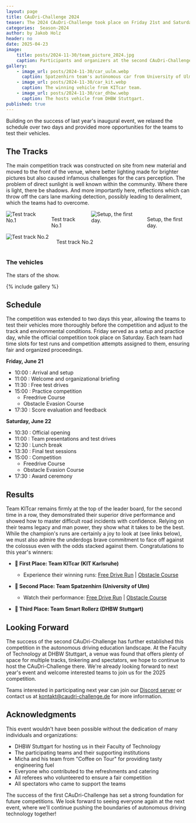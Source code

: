 ```yaml
---
layout: page
title: CAuDri-Challenge 2024
teaser: The 2024 CAuDri-Challenge took place on Friday 21st and Saturday 22nd of July, featuring three teams from southern Germany, KITCar from Karlsruhe, Spatzenhirn from Ulm, and the home team Smart Rollerz from Stuttgart.
categories:  Season-2024
author: by Jakob Holz
header: no
date: 2025-04-23
image:
    title: posts/2024-11-30/team_picture_2024.jpg
    caption: Participants and organizers at the second CAuDri-Challenge at DHBW Stuttgart
gallery:
    - image_url: posts/2024-11-30/car_uulm.webp
      caption: Spatzenhirn team's autonomous car from University of Ulm.
    - image_url: posts/2024-11-30/car_kit.webp
      caption: The winning vehicle from KITcar team.
    - image_url: posts/2024-11-30/car_dhbw.webp
      caption: The hosts vehicle from DHBW Stuttgart.
published: true
---
```


Building on the success of last year's inaugural event, we relaxed the schedule over two days and provided more opportunities for the teams to test their vehicles.

## The Tracks

The main competition track was constructed on site from new material and moved to the front of the venue, where better lighting made for brighter pictures but also caused infamous challenges for the cars perception. The problem of direct sunlight is well known within the community. Where there is light, there be shadows. And more importantly here, reflections which can throw off the cars lane marking detection, possibly leading to derailment, which the teams had to overcome.

<div class="row">
    <div class="small-12 medium-6 columns">
        <img src="{{ site.urlimg }}/posts/2024-11-30/test_track_1.jpg" alt="Test track No.1">
        <p class="text-right caption">
            Test track No.1
        </p>
        <img src="{{ site.urlimg }}/posts/2024-11-30/caudri_example_12.jpg" alt="Setup, the first day.">
        <p class="text-right caption">
            Setup, the first day.
        </p>
    </div>
    <div class="small-12 medium-6 columns">
        <img src="{{ site.urlimg }}/posts/2024-11-30/test_track_2.jpg" alt="Test track No.2">
        <p class="text-right caption">
            Test track No.2
        </p>
    </div>
</div>


### The vehicles

The stars of the show.

{% include gallery %}


## Schedule

The competition was extended to two days this year, allowing the teams to test their vehicles more thoroughly before the competition and adjust to the track and environmental conditions. Friday served as a setup and practice day, while the official competition took place on Saturday. Each team had time slots for test runs and competition attempts assigned to them, ensuring fair and organized proceedings.

**Friday, June 21**
- 10:00 : Arrival and setup
- 11:00 : Welcome and organizational briefing
- 11:30 : Free test drives
- 15:00 : Practice competition
  - Freedrive Course
  - Obstacle Evasion Course
- 17:30 : Score evaluation and feedback

**Saturday, June 22**
- 10:30 : Official opening
- 11:00 : Team presentations and test drives
- 12:30 : Lunch break
- 13:30 : Final test sessions
- 15:00 : Competition
  - Freedrive Course
  - Obstacle Evasion Course
- 17:30 : Award ceremony

## Results
Team KITcar remains firmly at the top of the leader board, for the second time in a row, they demonstrated their superior drive performance and showed how to master difficult road incidents with confidence. Relying on their teams legacy and man power, they show what it takes to be the best. While the champion's runs are certainly a joy to look at (see links below), we must also admire the underdogs brave commitment to face off against the colossus even with the odds stacked against them.
Congratulations to this year's winners:

- **🥇 First Place: Team KITcar (KIT Karlsruhe)**
  - Experience their winning runs: [Free Drive Run](https://www.youtube.com/watch?v=NOfQelGuanc) | [Obstacle Course](https://www.youtube.com/watch?v=3qgEeE0ZR00)

- **🥈 Second Place: Team Spatzenhirn (University of Ulm)**
  - Watch their performance: [Free Drive Run](https://www.youtube.com/watch?v=btJJQcRVPtM) | [Obstacle Course](nA)

- **🥉 Third Place: Team Smart Rollerz (DHBW Stuttgart)**

## Looking Forward

The success of the second CAuDri-Challenge has further established this competition in the autonomous driving education landscape. At the Faculty of Technology at DHBW Stuttgart, a venue was found that offers plenty of space for multiple tracks, tinkering and spectators, we hope to continue to host the CAuDri-Challenge there. We're already looking forward to next year's event and welcome interested teams to join us for the 2025 competition.

Teams interested in participating next year can join our [Discord server](/discord/) or contact us at [kontakt@caudri-challenge.de](mailto:kontakt@caudri-challenge.de) for more information.

## Acknowledgments

This event wouldn't have been possible without the dedication of many individuals and organizations:

- DHBW Stuttgart for hosting us in their Faculty of Technology
- The participating teams and their supporting institutions
- Micha and his team from "Coffee on Tour" for providing tasty engineering fuel
- Everyone who contributed to the refreshments and catering
- All referees who volunteered to ensure a fair competition
- All spectators who came to support the teams

The success of the first CAuDri-Challenge has set a strong foundation for future competitions. We look forward to seeing everyone again at the next event, where we'll continue pushing the boundaries of autonomous driving technology together!


